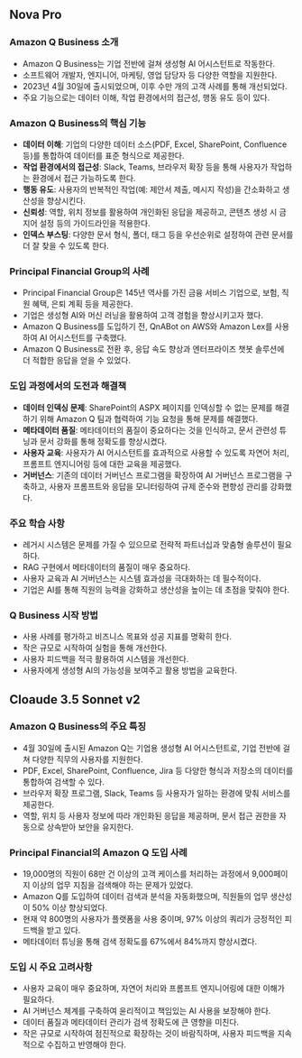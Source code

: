 
## Nova Pro
### Amazon Q Business 소개
* Amazon Q Business는 기업 전반에 걸쳐 생성형 AI 어시스턴트로 작동한다.
* 소프트웨어 개발자, 엔지니어, 마케팅, 영업 담당자 등 다양한 역할을 지원한다.
* 2023년 4월 30일에 출시되었으며, 이후 수만 개의 고객 사례를 통해 개선되었다.
* 주요 기능으로는 데이터 이해, 작업 환경에서의 접근성, 행동 유도 등이 있다.

### Amazon Q Business의 핵심 기능
* **데이터 이해**: 기업의 다양한 데이터 소스(PDF, Excel, SharePoint, Confluence 등)를 통합하여 데이터를 표준 형식으로 제공한다.
* **작업 환경에서의 접근성**: Slack, Teams, 브라우저 확장 등을 통해 사용자가 작업하는 환경에서 접근 가능하도록 한다.
* **행동 유도**: 사용자의 반복적인 작업(예: 제안서 제출, 메시지 작성)을 간소화하고 생산성을 향상시킨다.
* **신뢰성**: 역할, 위치 정보를 활용하여 개인화된 응답을 제공하고, 콘텐츠 생성 시 금지어 설정 등의 가이드라인을 적용한다.
* **인덱스 부스팅**: 다양한 문서 형식, 폴더, 태그 등을 우선순위로 설정하여 관련 문서를 더 잘 찾을 수 있도록 한다.

### Principal Financial Group의 사례
* Principal Financial Group은 145년 역사를 가진 금융 서비스 기업으로, 보험, 직원 혜택, 은퇴 계획 등을 제공한다.
* 기업은 생성형 AI와 머신 러닝을 활용하여 고객 경험을 향상시키고자 했다.
* Amazon Q Business를 도입하기 전, QnABot on AWS와 Amazon Lex를 사용하여 AI 어시스턴트를 구축했다.
* Amazon Q Business로 전환 후, 응답 속도 향상과 엔터프라이즈 챗봇 솔루션에 더 적합한 응답을 얻을 수 있었다.

### 도입 과정에서의 도전과 해결책
* **데이터 인덱싱 문제**: SharePoint의 ASPX 페이지를 인덱싱할 수 없는 문제를 해결하기 위해 Amazon Q 팀과 협력하여 기능 요청을 통해 문제를 해결했다.
* **메타데이터 품질**: 메타데이터의 품질이 중요하다는 것을 인식하고, 문서 관련성 튜닝과 문서 강화를 통해 정확도를 향상시켰다.
* **사용자 교육**: 사용자가 AI 어시스턴트를 효과적으로 사용할 수 있도록 자연어 처리, 프롬프트 엔지니어링 등에 대한 교육을 제공했다.
* **거버넌스**: 기존의 데이터 거버넌스 프로그램을 확장하여 AI 거버넌스 프로그램을 구축하고, 사용자 프롬프트와 응답을 모니터링하여 규제 준수와 편향성 관리를 강화했다.

### 주요 학습 사항
* 레거시 시스템은 문제를 가질 수 있으므로 전략적 파트너십과 맞춤형 솔루션이 필요하다.
* RAG 구현에서 메타데이터의 품질이 매우 중요하다.
* 사용자 교육과 AI 거버넌스는 시스템 효과성을 극대화하는 데 필수적이다.
* 기업은 AI를 통해 직원의 능력을 강화하고 생산성을 높이는 데 초점을 맞춰야 한다.

### Q Business 시작 방법
* 사용 사례를 평가하고 비즈니스 목표와 성공 지표를 명확히 한다.
* 작은 규모로 시작하여 실험을 통해 개선한다.
* 사용자 피드백을 적극 활용하여 시스템을 개선한다.
* 사용자에게 생성형 AI의 가능성을 보여주고 활용 방법을 교육한다.


## Cloaude 3.5 Sonnet v2
### Amazon Q Business의 주요 특징
* 4월 30일에 출시된 Amazon Q는 기업용 생성형 AI 어시스턴트로, 기업 전반에 걸쳐 다양한 직무의 사용자를 지원한다.
* PDF, Excel, SharePoint, Confluence, Jira 등 다양한 형식과 저장소의 데이터를 통합하여 검색할 수 있다.
* 브라우저 확장 프로그램, Slack, Teams 등 사용자가 일하는 환경에 맞춰 서비스를 제공한다.
* 역할, 위치 등 사용자 정보에 따라 개인화된 응답을 제공하며, 문서 접근 권한을 자동으로 상속받아 보안을 유지한다.

### Principal Financial의 Amazon Q 도입 사례
* 19,000명의 직원이 68만 건 이상의 고객 케이스를 처리하는 과정에서 9,000페이지 이상의 업무 지침을 검색해야 하는 문제가 있었다.
* Amazon Q를 도입하여 데이터 검색과 분석을 자동화했으며, 직원들의 업무 생산성이 50% 이상 향상되었다.
* 현재 약 800명의 사용자가 플랫폼을 사용 중이며, 97% 이상의 쿼리가 긍정적인 피드백을 받고 있다.
* 메타데이터 튜닝을 통해 검색 정확도를 67%에서 84%까지 향상시켰다.

### 도입 시 주요 고려사항
* 사용자 교육이 매우 중요하며, 자연어 처리와 프롬프트 엔지니어링에 대한 이해가 필요하다.
* AI 거버넌스 체계를 구축하여 윤리적이고 책임있는 AI 사용을 보장해야 한다.
* 데이터 품질과 메타데이터 관리가 검색 정확도에 큰 영향을 미친다.
* 작은 규모로 시작하여 점진적으로 확장하는 것이 바람직하며, 사용자 피드백을 지속적으로 수집하고 반영해야 한다.

